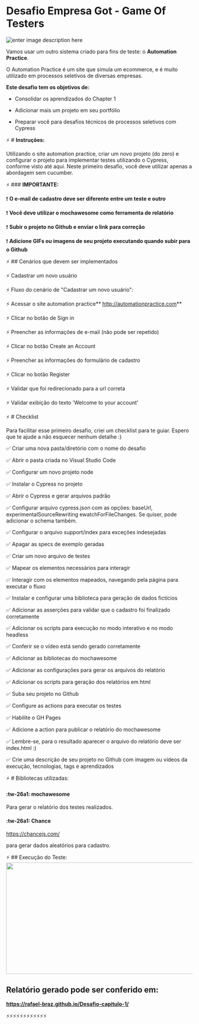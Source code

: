   # Desafio Empresa Got - Game Of Testers
  ![enter image description here](https://media.istockphoto.com/vectors/origamisign2orange-vector-id1165147642?k=6&m=1165147642&s=612x612&w=0&h=xuLx5kKFRnUnIum2AkBuunr_s9SXgy29fDXYNVVJRj4=)


Vamos usar um outro sistema criado para fins de teste: o **Automation Practice**.

O Automation Practice é um site que simula um ecommerce, e é muito utilizado em processos seletivos de diversas empresas.

**Este desafio tem os objetivos de:**

- Consolidar os aprendizados do Chapter 1

- Adicionar mais um projeto em seu portfólio

- Preparar você para desafios técnicos de processos seletivos com Cypress

:zap: # **Instruções:**

Utilizando o site automation practice, criar um novo projeto (do zero) e configurar o projeto para implementar testes utilizando o Cypress, conforme visto até aqui. Neste primeiro desafio, você deve utilizar apenas a abordagem sem cucumber. 

:zap: ### **IMPORTANTE:**

:heavy_exclamation_mark: **O e-mail de cadastro deve ser diferente entre um teste e outro**

:heavy_exclamation_mark: **Você deve utilizar o mochawesome como ferramenta de relatório**

:heavy_exclamation_mark:  **Subir o projeto no Github e enviar o link para correção**

:heavy_exclamation_mark: **Adicione GIFs ou imagens de seu projeto executando quando subir para o Github**

:zap: ## Cenários que devem ser implementados

:zap:  Cadastrar um novo usuário

:zap:  Fluxo do cenário de "Cadastrar um novo usuário":

:zap: Acessar o site automation practice** http://automationpractice.com**

:zap:  Clicar no botão de Sign in

:zap: Preencher as informações de e-mail (não pode ser repetido)

:zap:  Clicar no botão Create an Account

:zap:  Preencher as informações do formulário de cadastro

:zap:  Clicar no botão Register

:zap: Validar que foi redirecionado para a url correta

:zap:  Validar exibição do texto 'Welcome to your account'



:zap: # Checklist

Para facilitar esse primeiro desafio, criei um checklist para te guiar. 
Espero que te ajude a não esquecer nenhum detalhe :)

:white_check_mark:  Criar uma nova pasta/diretório com o nome do desafio

:white_check_mark:  Abrir o pasta criada no Visual Studio Code

:white_check_mark: Configurar um novo projeto node

:white_check_mark: Instalar o Cypress no projeto

:white_check_mark:  Abrir o Cypress e gerar arquivos padrão

:white_check_mark:  Configurar arquivo cypress.json com as opções: baseUrl, experimentalSourceRewriting ewatchForFileChanges. Se quiser, pode adicionar o schema também.

:white_check_mark:  Configurar o arquivo support/index para exceções indesejadas

:white_check_mark:  Apagar as specs de exemplo geradas

:white_check_mark:  Criar um novo arquivo de testes

:white_check_mark:  Mapear os elementos necessários para interagir

:white_check_mark:  Interagir com os elementos mapeados, navegando pela página para executar o fluxo

:white_check_mark:  Instalar e configurar uma biblioteca para geração de dados fictícios

:white_check_mark:  Adicionar as asserções para validar que o cadastro foi finalizado corretamente

:white_check_mark: Adicionar os scripts para execução no modo interativo e no modo headless

:white_check_mark:  Conferir se o vídeo está sendo gerado corretamente

:white_check_mark:  Adicionar as bibliotecas do mochawesome

:white_check_mark:  Adicionar as configurações para gerar os arquivos do relatório

:white_check_mark:  Adicionar os scripts para geração dos relatórios em html

:white_check_mark:  Suba seu projeto no Github

:white_check_mark:  Configure as actions para executar os testes

:white_check_mark: Habilite o GH Pages

:white_check_mark: Adicione a action para publicar o relatório do mochawesome

:white_check_mark:  Lembre-se, para o resultado aparecer o arquivo do relatório deve ser index.html :)

:white_check_mark:  Crie uma descrição de seu projeto no Github com imagem ou vídeos da execução, tecnologias, tags e aprendizados



:zap: # Bibliotecas utilizadas:
#### :tw-26a1: mochawesome 
Para gerar o relatório dos testes realizados.

#### :tw-26a1: Chance
https://chancejs.com/

para gerar dados aleatórios para cadastro.

:zap: ## Execução do Teste:
<img src="https://media.giphy.com/media/TfjiLZcJ884JtiZbeO/giphy.gif" width="600" height="300" />

## Relatório gerado pode ser conferido em:
**https://rafael-braz.github.io/Desafio-capitulo-1/**

:zap::zap::zap::zap::zap::zap::zap::zap::zap::zap::zap::zap:






